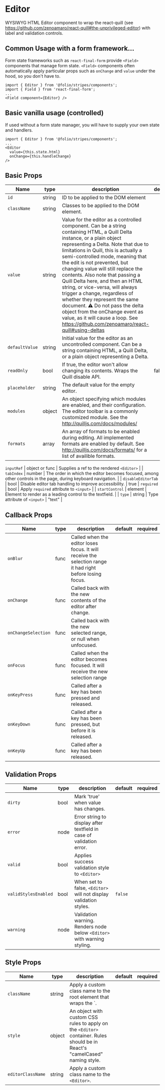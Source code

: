 # Editor

WYSIWYG HTML Editor component to wrap the react-quill (see https://github.com/zenoamaro/react-quill#the-unprivileged-editor) with label and validation controls.


## Common Usage with a form framework...
Form state frameworks such as `react-final-form` provide `<Field>` components that manage form state. `<Field>` components often automatically apply particular props such as `onChange` and `value` under the hood, so you don't have to.
```
import { Editor } from '@folio/stripes/components';
import { Field } from 'react-final-form';
...
<Field component={Editor} />
```

## Basic vanilla usage (controlled)
If used without a form state manager, you will have to supply your own state and handlers.
```
import { Editor } from '@folio/stripes/components';
...
<Editor
  value={this.state.html}
  onChange={this.handleChange}
/>
```

## Basic Props
Name | type | description | default | required
--- | --- | --- | --- | ---
`id` | string | ID to be applied to the DOM element | | 
`className` | string | Classes to be applied to the DOM element. | |
`value` | string | Value for the editor as a controlled component. Can be a string containing HTML, a Quill Delta instance, or a plain object representing a Delta. Note that due to limitations in Quill, this is actually a semi-controlled mode, meaning that the edit is not prevented, but changing value will still replace the contents. Also note that passing a Quill Delta here, and then an HTML string, or vice-versa, will always trigger a change, regardless of whether they represent the same document. ⚠️ Do not pass the delta object from the onChange event as value, as it will cause a loop. See https://github.com/zenoamaro/react-quill#using-deltas  | |
`defaultValue` | string |  Initial value for the editor as an uncontrolled component. Can be a string containing HTML, a Quill Delta, or a plain object representing a Delta. | |
`readOnly` | bool | If true, the editor won't allow changing its contents. Wraps the Quill disable API. | false |
`placeholder` | string | The default value for the empty editor. | | 
`modules` | object | An object specifying which modules are enabled, and their configuration. The editor toolbar is a commonly customized module. See the http://quilljs.com/docs/modules/ | |
`formats` | array | An array of formats to be enabled during editing. All implemented formats are enabled by default. See http://quilljs.com/docs/formats/ for a list of availible formats. | |

`inputRef` | object or func | Supplies a ref to the rendered `<Editor>` | | 
`tabIndex` | number | The order in which the editor becomes focused, among other controls in the page, during keyboard navigation. | |
`disableEditorTab` | bool | Disable editor tab handling to improve accessibility. | true |
`required` | bool | Apply `required` attribute to `<input>` | | 
`startControl` | element |  Element to render as a leading control to the textfield. | | 
`type` | string | Type attribute of `<input>` | "text" | 


## Callback Props
Name | type | description | default | required
--- | --- | --- | --- | ---
`onBlur` | func | Called when the editor loses focus. It will receive the selection range it had right before losing focus. | | 
`onChange` | func | Called back with the new contents of the editor after change. | | 
`onChangeSelection` | func |  Called back with the new selected range, or null when unfocused.  | | 
`onFocus` | func | Called when the editor becomes focused. It will receive the new selection range | |
`onKeyPress` | func | Called after a key has been pressed and released. | | 
`onKeyDown` | func | Called after a key has been pressed, but before it is released. | | 
`onKeyUp` | func | Called after a key has been released. | |  

## Validation Props
Name | type | description | default | required
--- | --- | --- | --- | ---
`dirty` | bool | Mark 'true' when value has changes. | |
`error` | node | Error string to display after textfield in case of validation error. | |
`valid` | bool | Applies success validation style to `<Editor>` | | 
`validStylesEnabled` | bool | When set to false, `<Editor>` will not display validation styles. | `false` | 
`warning` | node | Validation warning. Renders node below `<Editor>` with warning styling. | | 

## Style Props
Name | type | description | default | required
--- | --- | --- | --- | ---
`className` | string | Apply a custom class name to the root element that wraps the  <Editor>`. | |
`style` | object | An object with custom CSS rules to apply on the `<Editor>` container. Rules should be in React's "camelCased" naming style. | | 
`editorClassName` | string | Apply a custom class name to the `<Editor>`. | | 

